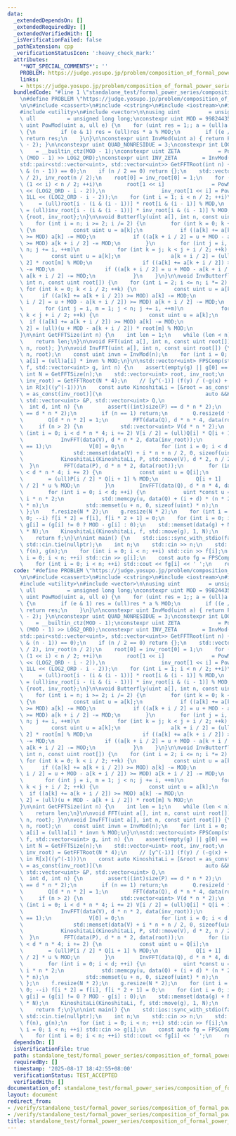 ```yaml
---
data:
  _extendedDependsOn: []
  _extendedRequiredBy: []
  _extendedVerifiedWith: []
  _isVerificationFailed: false
  _pathExtension: cpp
  _verificationStatusIcon: ':heavy_check_mark:'
  attributes:
    '*NOT_SPECIAL_COMMENTS*': ''
    PROBLEM: https://judge.yosupo.jp/problem/composition_of_formal_power_series_large
    links:
    - https://judge.yosupo.jp/problem/composition_of_formal_power_series_large
  bundledCode: "#line 1 \"standalone_test/formal_power_series/composition_of_formal_power_series_large.0.test.cpp\"\
    \n#define PROBLEM \"https://judge.yosupo.jp/problem/composition_of_formal_power_series_large\"\
    \n\n#include <cassert>\n#include <cstring>\n#include <iostream>\n#include <tuple>\n\
    #include <utility>\n#include <vector>\n\nusing uint         = unsigned;\nusing\
    \ ull          = unsigned long long;\nconstexpr uint MOD = 998244353;\n\nconstexpr\
    \ uint PowMod(uint a, ull e) {\n    for (uint res = 1;; a = (ull)a * a % MOD)\
    \ {\n        if (e & 1) res = (ull)res * a % MOD;\n        if ((e /= 2) == 0)\
    \ return res;\n    }\n}\n\nconstexpr uint InvMod(uint a) { return PowMod(a, MOD\
    \ - 2); }\n\nconstexpr uint QUAD_NONRESIDUE = 3;\nconstexpr int LOG2_ORD     \
    \    = __builtin_ctz(MOD - 1);\nconstexpr uint ZETA            = PowMod(QUAD_NONRESIDUE,\
    \ (MOD - 1) >> LOG2_ORD);\nconstexpr uint INV_ZETA        = InvMod(ZETA);\n\n\
    std::pair<std::vector<uint>, std::vector<uint>> GetFFTRoot(int n) {\n    assert((n\
    \ & (n - 1)) == 0);\n    if (n / 2 == 0) return {};\n    std::vector<uint> root(n\
    \ / 2), inv_root(n / 2);\n    root[0] = inv_root[0] = 1;\n    for (int i = 0;\
    \ (1 << i) < n / 2; ++i)\n        root[1 << i]               = PowMod(ZETA, 1LL\
    \ << (LOG2_ORD - i - 2)),\n                  inv_root[1 << i] = PowMod(INV_ZETA,\
    \ 1LL << (LOG2_ORD - i - 2));\n    for (int i = 1; i < n / 2; ++i)\n        root[i]\
    \     = (ull)root[i - (i & (i - 1))] * root[i & (i - 1)] % MOD,\n        inv_root[i]\
    \ = (ull)inv_root[i - (i & (i - 1))] * inv_root[i & (i - 1)] % MOD;\n    return\
    \ {root, inv_root};\n}\n\nvoid Butterfly(uint a[], int n, const uint root[]) {\n\
    \    for (int i = n; i >= 2; i /= 2) {\n        for (int k = 0; k < i / 2; ++k)\
    \ {\n            const uint u = a[k];\n            if ((a[k] += a[k + i / 2])\
    \ >= MOD) a[k] -= MOD;\n            if ((a[k + i / 2] = u + MOD - a[k + i / 2])\
    \ >= MOD) a[k + i / 2] -= MOD;\n        }\n        for (int j = i, m = 1; j <\
    \ n; j += i, ++m)\n            for (int k = j; k < j + i / 2; ++k) {\n       \
    \         const uint u = a[k];\n                a[k + i / 2] = (ull)a[k + i /\
    \ 2] * root[m] % MOD;\n                if ((a[k] += a[k + i / 2]) >= MOD) a[k]\
    \ -= MOD;\n                if ((a[k + i / 2] = u + MOD - a[k + i / 2]) >= MOD)\
    \ a[k + i / 2] -= MOD;\n            }\n    }\n}\n\nvoid InvButterfly(uint a[],\
    \ int n, const uint root[]) {\n    for (int i = 2; i <= n; i *= 2) {\n       \
    \ for (int k = 0; k < i / 2; ++k) {\n            const uint u = a[k];\n      \
    \      if ((a[k] += a[k + i / 2]) >= MOD) a[k] -= MOD;\n            if ((a[k +\
    \ i / 2] = u + MOD - a[k + i / 2]) >= MOD) a[k + i / 2] -= MOD;\n        }\n \
    \       for (int j = i, m = 1; j < n; j += i, ++m)\n            for (int k = j;\
    \ k < j + i / 2; ++k) {\n                const uint u = a[k];\n              \
    \  if ((a[k] += a[k + i / 2]) >= MOD) a[k] -= MOD;\n                a[k + i /\
    \ 2] = (ull)(u + MOD - a[k + i / 2]) * root[m] % MOD;\n            }\n    }\n\
    }\n\nint GetFFTSize(int n) {\n    int len = 1;\n    while (len < n) len *= 2;\n\
    \    return len;\n}\n\nvoid FFT(uint a[], int n, const uint root[]) { Butterfly(a,\
    \ n, root); }\n\nvoid InvFFT(uint a[], int n, const uint root[]) {\n    InvButterfly(a,\
    \ n, root);\n    const uint invn = InvMod(n);\n    for (int i = 0; i < n; ++i)\
    \ a[i] = (ull)a[i] * invn % MOD;\n}\n\nstd::vector<uint> FPSComp(std::vector<uint>\
    \ f, std::vector<uint> g, int n) {\n    assert(empty(g) || g[0] == 0);\n    const\
    \ int N = GetFFTSize(n);\n    std::vector<uint> root, inv_root;\n    tie(root,\
    \ inv_root) = GetFFTRoot(N * 4);\n    // [y^(-1)] (f(y) / (-g(x) + y)) mod x^n\
    \ in R[x]((y^(-1)))\n    const auto KinoshitaLi = [&root = as_const(root), &inv_root\
    \ = as_const(inv_root)](\n                                 auto &&KinoshitaLi,\
    \ std::vector<uint> &P, std::vector<uint> Q,\n                               \
    \  int d, int n) {\n        assert((int)size(P) == d * n * 2);\n        assert((int)size(Q)\
    \ == d * n * 2);\n        if (n == 1) return;\n        Q.resize(d * n * 4);\n\
    \        Q[d * n * 2] = 1;\n        FFT(data(Q), d * n * 4, data(root));\n   \
    \     if (n > 2) {\n            std::vector<uint> V(d * n * 2);\n            for\
    \ (int i = 0; i < d * n * 4; i += 2) V[i / 2] = (ull)Q[i] * Q[i + 1] % MOD;\n\
    \            InvFFT(data(V), d * n * 2, data(inv_root));\n            assert(V[0]\
    \ == 1);\n            V[0] = 0;\n            for (int i = 0; i < d * 2; ++i)\n\
    \                std::memset(data(V) + i * n + n / 2, 0, sizeof(uint) * (n / 2));\n\
    \            KinoshitaLi(KinoshitaLi, P, std::move(V), d * 2, n / 2);\n      \
    \  }\n        FFT(data(P), d * n * 2, data(root));\n        for (int i = 0; i\
    \ < d * n * 4; i += 2) {\n            const uint u = Q[i];\n            Q[i] \
    \        = (ull)P[i / 2] * Q[i + 1] % MOD;\n            Q[i + 1]     = (ull)P[i\
    \ / 2] * u % MOD;\n        }\n        InvFFT(data(Q), d * n * 4, data(inv_root));\n\
    \        for (int i = 0; i < d; ++i) {\n            uint *const u = data(P) +\
    \ i * n * 2;\n            std::memcpy(u, data(Q) + (i + d) * (n * 2), sizeof(uint)\
    \ * n);\n            std::memset(u + n, 0, sizeof(uint) * n);\n        }\n   \
    \ };\n    f.resize(N * 2);\n    g.resize(N * 2);\n    for (int i = N - 1; i >=\
    \ 0; --i) f[i * 2] = f[i], f[i * 2 + 1] = 0;\n    for (int i = 0; i < N; ++i)\
    \ g[i] = (g[i] != 0 ? MOD - g[i] : 0);\n    std::memset(data(g) + N, 0, sizeof(uint)\
    \ * N);\n    KinoshitaLi(KinoshitaLi, f, std::move(g), 1, N);\n    f.resize(n);\n\
    \    return f;\n}\n\nint main() {\n    std::ios::sync_with_stdio(false);\n   \
    \ std::cin.tie(nullptr);\n    int n;\n    std::cin >> n;\n    std::vector<uint>\
    \ f(n), g(n);\n    for (int i = 0; i < n; ++i) std::cin >> f[i];\n    for (int\
    \ i = 0; i < n; ++i) std::cin >> g[i];\n    const auto fg = FPSComp(f, g, n);\n\
    \    for (int i = 0; i < n; ++i) std::cout << fg[i] << ' ';\n    return 0;\n}\n"
  code: "#define PROBLEM \"https://judge.yosupo.jp/problem/composition_of_formal_power_series_large\"\
    \n\n#include <cassert>\n#include <cstring>\n#include <iostream>\n#include <tuple>\n\
    #include <utility>\n#include <vector>\n\nusing uint         = unsigned;\nusing\
    \ ull          = unsigned long long;\nconstexpr uint MOD = 998244353;\n\nconstexpr\
    \ uint PowMod(uint a, ull e) {\n    for (uint res = 1;; a = (ull)a * a % MOD)\
    \ {\n        if (e & 1) res = (ull)res * a % MOD;\n        if ((e /= 2) == 0)\
    \ return res;\n    }\n}\n\nconstexpr uint InvMod(uint a) { return PowMod(a, MOD\
    \ - 2); }\n\nconstexpr uint QUAD_NONRESIDUE = 3;\nconstexpr int LOG2_ORD     \
    \    = __builtin_ctz(MOD - 1);\nconstexpr uint ZETA            = PowMod(QUAD_NONRESIDUE,\
    \ (MOD - 1) >> LOG2_ORD);\nconstexpr uint INV_ZETA        = InvMod(ZETA);\n\n\
    std::pair<std::vector<uint>, std::vector<uint>> GetFFTRoot(int n) {\n    assert((n\
    \ & (n - 1)) == 0);\n    if (n / 2 == 0) return {};\n    std::vector<uint> root(n\
    \ / 2), inv_root(n / 2);\n    root[0] = inv_root[0] = 1;\n    for (int i = 0;\
    \ (1 << i) < n / 2; ++i)\n        root[1 << i]               = PowMod(ZETA, 1LL\
    \ << (LOG2_ORD - i - 2)),\n                  inv_root[1 << i] = PowMod(INV_ZETA,\
    \ 1LL << (LOG2_ORD - i - 2));\n    for (int i = 1; i < n / 2; ++i)\n        root[i]\
    \     = (ull)root[i - (i & (i - 1))] * root[i & (i - 1)] % MOD,\n        inv_root[i]\
    \ = (ull)inv_root[i - (i & (i - 1))] * inv_root[i & (i - 1)] % MOD;\n    return\
    \ {root, inv_root};\n}\n\nvoid Butterfly(uint a[], int n, const uint root[]) {\n\
    \    for (int i = n; i >= 2; i /= 2) {\n        for (int k = 0; k < i / 2; ++k)\
    \ {\n            const uint u = a[k];\n            if ((a[k] += a[k + i / 2])\
    \ >= MOD) a[k] -= MOD;\n            if ((a[k + i / 2] = u + MOD - a[k + i / 2])\
    \ >= MOD) a[k + i / 2] -= MOD;\n        }\n        for (int j = i, m = 1; j <\
    \ n; j += i, ++m)\n            for (int k = j; k < j + i / 2; ++k) {\n       \
    \         const uint u = a[k];\n                a[k + i / 2] = (ull)a[k + i /\
    \ 2] * root[m] % MOD;\n                if ((a[k] += a[k + i / 2]) >= MOD) a[k]\
    \ -= MOD;\n                if ((a[k + i / 2] = u + MOD - a[k + i / 2]) >= MOD)\
    \ a[k + i / 2] -= MOD;\n            }\n    }\n}\n\nvoid InvButterfly(uint a[],\
    \ int n, const uint root[]) {\n    for (int i = 2; i <= n; i *= 2) {\n       \
    \ for (int k = 0; k < i / 2; ++k) {\n            const uint u = a[k];\n      \
    \      if ((a[k] += a[k + i / 2]) >= MOD) a[k] -= MOD;\n            if ((a[k +\
    \ i / 2] = u + MOD - a[k + i / 2]) >= MOD) a[k + i / 2] -= MOD;\n        }\n \
    \       for (int j = i, m = 1; j < n; j += i, ++m)\n            for (int k = j;\
    \ k < j + i / 2; ++k) {\n                const uint u = a[k];\n              \
    \  if ((a[k] += a[k + i / 2]) >= MOD) a[k] -= MOD;\n                a[k + i /\
    \ 2] = (ull)(u + MOD - a[k + i / 2]) * root[m] % MOD;\n            }\n    }\n\
    }\n\nint GetFFTSize(int n) {\n    int len = 1;\n    while (len < n) len *= 2;\n\
    \    return len;\n}\n\nvoid FFT(uint a[], int n, const uint root[]) { Butterfly(a,\
    \ n, root); }\n\nvoid InvFFT(uint a[], int n, const uint root[]) {\n    InvButterfly(a,\
    \ n, root);\n    const uint invn = InvMod(n);\n    for (int i = 0; i < n; ++i)\
    \ a[i] = (ull)a[i] * invn % MOD;\n}\n\nstd::vector<uint> FPSComp(std::vector<uint>\
    \ f, std::vector<uint> g, int n) {\n    assert(empty(g) || g[0] == 0);\n    const\
    \ int N = GetFFTSize(n);\n    std::vector<uint> root, inv_root;\n    tie(root,\
    \ inv_root) = GetFFTRoot(N * 4);\n    // [y^(-1)] (f(y) / (-g(x) + y)) mod x^n\
    \ in R[x]((y^(-1)))\n    const auto KinoshitaLi = [&root = as_const(root), &inv_root\
    \ = as_const(inv_root)](\n                                 auto &&KinoshitaLi,\
    \ std::vector<uint> &P, std::vector<uint> Q,\n                               \
    \  int d, int n) {\n        assert((int)size(P) == d * n * 2);\n        assert((int)size(Q)\
    \ == d * n * 2);\n        if (n == 1) return;\n        Q.resize(d * n * 4);\n\
    \        Q[d * n * 2] = 1;\n        FFT(data(Q), d * n * 4, data(root));\n   \
    \     if (n > 2) {\n            std::vector<uint> V(d * n * 2);\n            for\
    \ (int i = 0; i < d * n * 4; i += 2) V[i / 2] = (ull)Q[i] * Q[i + 1] % MOD;\n\
    \            InvFFT(data(V), d * n * 2, data(inv_root));\n            assert(V[0]\
    \ == 1);\n            V[0] = 0;\n            for (int i = 0; i < d * 2; ++i)\n\
    \                std::memset(data(V) + i * n + n / 2, 0, sizeof(uint) * (n / 2));\n\
    \            KinoshitaLi(KinoshitaLi, P, std::move(V), d * 2, n / 2);\n      \
    \  }\n        FFT(data(P), d * n * 2, data(root));\n        for (int i = 0; i\
    \ < d * n * 4; i += 2) {\n            const uint u = Q[i];\n            Q[i] \
    \        = (ull)P[i / 2] * Q[i + 1] % MOD;\n            Q[i + 1]     = (ull)P[i\
    \ / 2] * u % MOD;\n        }\n        InvFFT(data(Q), d * n * 4, data(inv_root));\n\
    \        for (int i = 0; i < d; ++i) {\n            uint *const u = data(P) +\
    \ i * n * 2;\n            std::memcpy(u, data(Q) + (i + d) * (n * 2), sizeof(uint)\
    \ * n);\n            std::memset(u + n, 0, sizeof(uint) * n);\n        }\n   \
    \ };\n    f.resize(N * 2);\n    g.resize(N * 2);\n    for (int i = N - 1; i >=\
    \ 0; --i) f[i * 2] = f[i], f[i * 2 + 1] = 0;\n    for (int i = 0; i < N; ++i)\
    \ g[i] = (g[i] != 0 ? MOD - g[i] : 0);\n    std::memset(data(g) + N, 0, sizeof(uint)\
    \ * N);\n    KinoshitaLi(KinoshitaLi, f, std::move(g), 1, N);\n    f.resize(n);\n\
    \    return f;\n}\n\nint main() {\n    std::ios::sync_with_stdio(false);\n   \
    \ std::cin.tie(nullptr);\n    int n;\n    std::cin >> n;\n    std::vector<uint>\
    \ f(n), g(n);\n    for (int i = 0; i < n; ++i) std::cin >> f[i];\n    for (int\
    \ i = 0; i < n; ++i) std::cin >> g[i];\n    const auto fg = FPSComp(f, g, n);\n\
    \    for (int i = 0; i < n; ++i) std::cout << fg[i] << ' ';\n    return 0;\n}\n"
  dependsOn: []
  isVerificationFile: true
  path: standalone_test/formal_power_series/composition_of_formal_power_series_large.0.test.cpp
  requiredBy: []
  timestamp: '2025-08-17 18:42:55+08:00'
  verificationStatus: TEST_ACCEPTED
  verifiedWith: []
documentation_of: standalone_test/formal_power_series/composition_of_formal_power_series_large.0.test.cpp
layout: document
redirect_from:
- /verify/standalone_test/formal_power_series/composition_of_formal_power_series_large.0.test.cpp
- /verify/standalone_test/formal_power_series/composition_of_formal_power_series_large.0.test.cpp.html
title: standalone_test/formal_power_series/composition_of_formal_power_series_large.0.test.cpp
---
```

